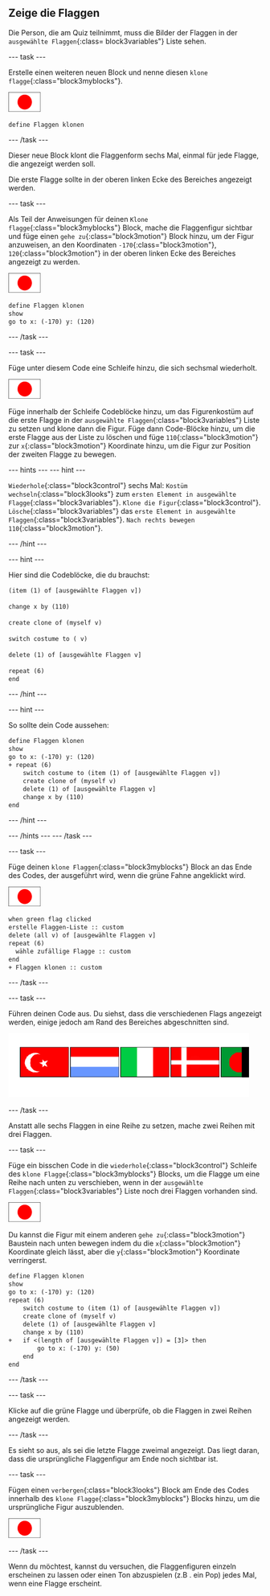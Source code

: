 ## Zeige die Flaggen

Die Person, die am Quiz teilnimmt, muss die Bilder der Flaggen in der `ausgewählte Flaggen`{:class= block3variables"} Liste sehen.

--- task ---

Erstelle einen weiteren neuen Block und nenne diesen `klone flagge`{:class="block3myblocks"}.

![Flaggenfigur](images/flag-sprite.png)

```blocks3
define Flaggen klonen
```

--- /task ---

Dieser neue Block klont die Flaggenform sechs Mal, einmal für jede Flagge, die angezeigt werden soll.

Die erste Flagge sollte in der oberen linken Ecke des Bereiches angezeigt werden.

--- task ---

Als Teil der Anweisungen für deinen `Klone flagge`{:class="block3myblocks"} Block, mache die Flaggenfigur sichtbar und füge einen `gehe zu`{:class="block3motion"} Block hinzu, um der Figur anzuweisen, an den Koordinaten `-170`{:class="block3motion"}, `120`{:class="block3motion"} in der oberen linken Ecke des Bereiches angezeigt zu werden.

![Flaggenfigur](images/flag-sprite.png)

```blocks3
define Flaggen klonen
show
go to x: (-170) y: (120)
```

--- /task ---

--- task ---

Füge unter diesem Code eine Schleife hinzu, die sich sechsmal wiederholt.

![Flaggenfigur](images/flag-sprite.png)

Füge innerhalb der Schleife Codeblöcke hinzu, um das Figurenkostüm auf die erste Flagge in der `ausgewählte Flaggen`{:class="block3variables"} Liste zu setzen und klone dann die Figur. Füge dann Code-Blöcke hinzu, um die erste Flagge aus der Liste zu löschen und füge `110`{:class="block3motion"} zur `x`{:class="block3motion"} Koordinate hinzu, um die Figur zur Position der zweiten Flagge zu bewegen.

--- hints ---
 --- hint ---

`Wiederhole`{:class="block3control"} sechs Mal: `Kostüm wechseln`{:class="block3looks"} zum `ersten Element in ausgewählte Flagge`{:class="block3variables"}. `Klone die Figur`{:class="block3control"}. `Lösche`{:class="block3variables"} das `erste Element in ausgewählte Flaggen`{:class="block3variables"}. `Nach rechts bewegen 110`{:class="block3motion"}.

--- /hint ---

--- hint ---

Hier sind die Codeblöcke, die du brauchst:

```blocks3
(item (1) of [ausgewählte Flaggen v])

change x by (110)

create clone of (myself v)

switch costume to ( v)

delete (1) of [ausgewählte Flaggen v]

repeat (6)
end
```

--- /hint ---

--- hint ---

So sollte dein Code aussehen:

```blocks3
define Flaggen klonen
show
go to x: (-170) y: (120)
+ repeat (6)
    switch costume to (item (1) of [ausgewählte Flaggen v])
    create clone of (myself v)
    delete (1) of [ausgewählte Flaggen v]
    change x by (110)
end
```

--- /hint ---

--- /hints --- --- /task ---

--- task ---

Füge deinen `klone Flaggen`{:class="block3myblocks"} Block an das Ende des Codes, der ausgeführt wird, wenn die grüne Fahne angeklickt wird.

![Flaggenfigur](images/flag-sprite.png)

```blocks3
when green flag clicked
erstelle Flaggen-Liste :: custom
delete (all v) of [ausgewählte Flaggen v]
repeat (6)
  wähle zufällige Flagge :: custom
end
+ Flaggen klonen :: custom
```

--- /task ---

--- task ---

Führen deinen Code aus. Du siehst, dass die verschiedenen Flags angezeigt werden, einige jedoch am Rand des Bereiches abgeschnitten sind.

![Flaggen verschwinden vom Bildschirm](images/flags-off-the-screen.png)

--- /task ---

Anstatt alle sechs Flaggen in eine Reihe zu setzen, mache zwei Reihen mit drei Flaggen.

--- task ---

Füge ein bisschen Code in die `wiederhole`{:class="block3control"} Schleife des `klone Flagge`{:class="block3myblocks"} Blocks, um die Flagge um eine Reihe nach unten zu verschieben, wenn in der `ausgewählte Flaggen`{:class="block3variables"} Liste noch drei Flaggen vorhanden sind.

![Flaggenfigur](images/flag-sprite.png)

Du kannst die Figur mit einem anderen `gehe zu`{:class="block3motion"} Baustein nach unten bewegen indem du die `x`{:class="block3motion"} Koordinate gleich lässt, aber die `y`{:class="block3motion"} Koordinate verringerst.

```blocks3
define Flaggen klonen
show
go to x: (-170) y: (120)
repeat (6)
    switch costume to (item (1) of [ausgewählte Flaggen v])
    create clone of (myself v)
    delete (1) of [ausgewählte Flaggen v]
    change x by (110)
+   if <(length of [ausgewählte Flaggen v]) = [3]> then
        go to x: (-170) y: (50)
    end
end
```

--- /task ---

--- task ---

Klicke auf die grüne Flagge und überprüfe, ob die Flaggen in zwei Reihen angezeigt werden.

--- /task ---

Es sieht so aus, als sei die letzte Flagge zweimal angezeigt. Das liegt daran, dass die ursprüngliche Flaggenfigur am Ende noch sichtbar ist.

--- task ---

Fügen einen `verbergen`{:class="block3looks"} Block am Ende des Codes innerhalb des `klone Flagge`{:class="block3myblocks"} Blocks hinzu, um die ursprüngliche Figur auszublenden.

![Flaggenfigur](images/flag-sprite.png)

--- /task ---

Wenn du möchtest, kannst du versuchen, die Flaggenfiguren einzeln erscheinen zu lassen oder einen Ton abzuspielen (z.B . ein Pop) jedes Mal, wenn eine Flagge erscheint.